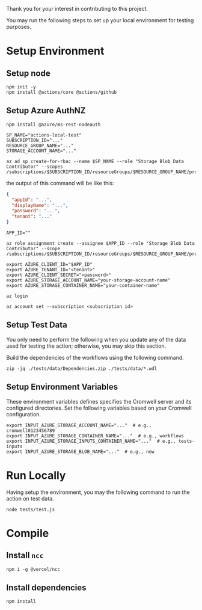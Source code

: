 Thank you for your interest in contributing to this project.

You may run the following steps to set up your local environment for testing purposes. 

# Setup Environment

## Setup node
```shell
npm init -y
npm install @actions/core @actions/github
```

## Setup Azure AuthNZ

```shell
npm install @azure/ms-rest-nodeauth
```

```shell
SP_NAME="actions-local-test"
SUBSCRIPTION_ID="..."
RESOURCE_GROUP_NAME="..."
STORAGE_ACCOUNT_NAME="..."
```

```shell
az ad sp create-for-rbac --name $SP_NAME --role "Storage Blob Data Contributor" --scopes /subscriptions/$SUBSCRIPTION_ID/resourceGroups/$RESOURCE_GROUP_NAME/providers/Microsoft.Storage/storageAccounts/$STORAGE_ACCOUNT_NAME
```

the output of this command will be like this: 

```json
{
  "appId": "...",
  "displayName": "...",
  "password": "...",
  "tenant": "..."
}
```

```shell
APP_ID=""
```

```shell
az role assignment create --assignee $APP_ID --role "Storage Blob Data Contributor" --scope /subscriptions/$SUBSCRIPTION_ID/resourceGroups/$RESOURCE_GROUP_NAME/providers/Microsoft.Storage/storageAccounts/$STORAGE_ACCOUNT_NAME
```

```shell
export AZURE_CLIENT_ID="$APP_ID"
export AZURE_TENANT_ID="<tenant>"
export AZURE_CLIENT_SECRET="<password>"
export AZURE_STORAGE_ACCOUNT_NAME="your-storage-account-name"
export AZURE_STORAGE_CONTAINER_NAME="your-container-name"
```


```shell
az login
```

```shell
az account set --subscription <subscription id>
```

## Setup Test Data

You only need to perform the following when you update any of the data used for 
testing the action; otherwise, you may skip this section. 

Build the dependencies of the workflows using the following command. 

```shell
zip -jq ./tests/data/Dependencies.zip ./tests/data/*.wdl 
```

## Setup Environment Variables

These environment variables defines specifies the Cromwell server and its configured directories. 
Set the following variables based on your Cromwell configuration. 


```shell
export INPUT_AZURE_STORAGE_ACCOUNT_NAME="..."  # e.g., cromwell0123456789
export INPUT_AZURE_STORAGE_CONTAINER_NAME="..."  # e.g., workflows
export INPUT_AZURE_STORAGE_INPUTS_CONTAINER_NAME="..."  # e.g., tests-inputs
export INPUT_AZURE_STORAGE_BLOB_NAME="..."  # e.g., new
```

# Run Locally

Having setup the environment, you may the following command to run the action on test data.

```shell
node tests/test.js
```

# Compile

## Install `ncc`

```shell
npm i -g @vercel/ncc
```

## Install dependencies

```shell
npm install
```